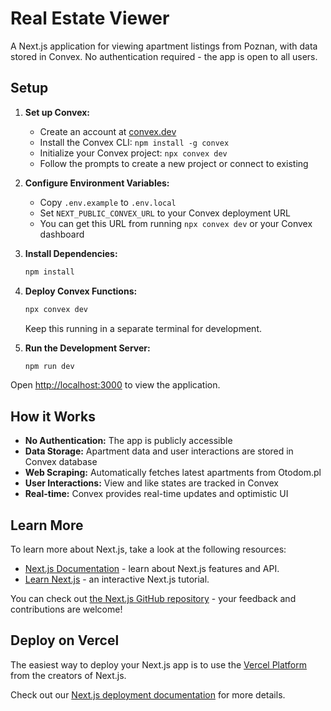 # Real Estate Viewer

A Next.js application for viewing apartment listings from Poznan, with data stored in Convex. No authentication required - the app is open to all users.

## Setup

1. **Set up Convex:**
   - Create an account at [convex.dev](https://www.convex.dev/)
   - Install the Convex CLI: `npm install -g convex`
   - Initialize your Convex project: `npx convex dev`
   - Follow the prompts to create a new project or connect to existing

2. **Configure Environment Variables:**
   - Copy `.env.example` to `.env.local`
   - Set `NEXT_PUBLIC_CONVEX_URL` to your Convex deployment URL
   - You can get this URL from running `npx convex dev` or your Convex dashboard

3. **Install Dependencies:**
   ```bash
   npm install
   ```

4. **Deploy Convex Functions:**
   ```bash
   npx convex dev
   ```
   Keep this running in a separate terminal for development.

5. **Run the Development Server:**
   ```bash
   npm run dev
   ```

Open [http://localhost:3000](http://localhost:3000) to view the application.

## How it Works

- **No Authentication:** The app is publicly accessible
- **Data Storage:** Apartment data and user interactions are stored in Convex database
- **Web Scraping:** Automatically fetches latest apartments from Otodom.pl
- **User Interactions:** View and like states are tracked in Convex
- **Real-time:** Convex provides real-time updates and optimistic UI

## Learn More

To learn more about Next.js, take a look at the following resources:

- [Next.js Documentation](https://nextjs.org/docs) - learn about Next.js features and API.
- [Learn Next.js](https://nextjs.org/learn) - an interactive Next.js tutorial.

You can check out [the Next.js GitHub repository](https://github.com/vercel/next.js) - your feedback and contributions are welcome!

## Deploy on Vercel

The easiest way to deploy your Next.js app is to use the [Vercel Platform](https://vercel.com/new?utm_medium=default-template&filter=next.js&utm_source=create-next-app&utm_campaign=create-next-app-readme) from the creators of Next.js.

Check out our [Next.js deployment documentation](https://nextjs.org/docs/app/building-your-application/deploying) for more details.
